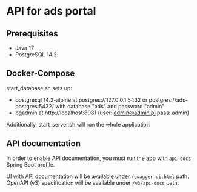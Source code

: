 # API for ads portal

## Prerequisites

- Java 17
- PostgreSQL 14.2

## Docker-Compose

start_database.sh sets up:

- postgresql 14.2-alpine at postgres://127.0.0.1:5432 or postgres://ads-postgres:5432/
  with database "ads" and password "admin"
- pgadmin at http://localhost:8081 (user: admin@admin.pl pass: admin)

Additionally, start_server.sh will run the whole application 


## API documentation

In order to enable API documentation, you must run the app with `api-docs` Spring Boot profile.

UI with API documentation will be available under `/swagger-ui.html` path. OpenAPI (v3) specification will be available under `/v3/api-docs` path.
